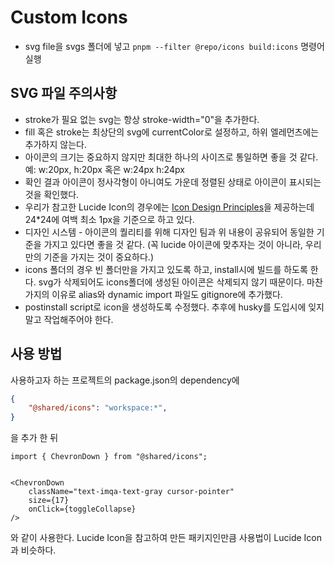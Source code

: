 # Custom Icons
- svg file을 svgs 폴더에 넣고 `pnpm --filter @repo/icons build:icons` 명령어 실행

## SVG 파일 주의사항
- stroke가 필요 없는 svg는 항상 stroke-width="0"을 추가한다.
- fill 혹은 stroke는 최상단의 svg에 currentColor로 설정하고, 하위 엘레먼츠에는 추가하지 않는다.
- 아이콘의 크기는 중요하지 않지만 최대한 하나의 사이즈로 통일하면 좋을 것 같다. 예: w:20px, h:20px 혹은 w:24px h:24px
- 확인 결과 아이콘이 정사각형이 아니여도 가운데 정렬된 상태로 아이콘이 표시되는 것을 확인했다.
- 우리가 참고한 Lucide Icon의 경우에는 [Icon Design Principles](https://lucide.dev/guide/design/icon-design-guide)을 제공하는데 24*24에 여백 최소 1px을 기준으로 하고 있다.
- 디자인 시스템 - 아이콘의 퀄리티를 위해 디자인 팀과 위 내용이 공유되어 동일한 기준을 가지고 있다면 좋을 것 같다. (꼭 lucide 아이콘에 맞추자는 것이 아니라, 우리만의 기준을 가지는 것이 중요하다.)
- icons 폴더의 경우 빈 폴더만을 가지고 있도록 하고, install시에 빌드를 하도록 한다. svg가 삭제되어도 icons폴더에 생성된 아이콘은 삭제되지 않기 때문이다. 마찬 가지의 이유로 alias와 dynamic import 파일도 gitignore에 추가했다.
- postinstall script로 icon을 생성하도록 수정했다. 추후에 husky를 도입시에 잊지 말고 작업해주어야 한다.

## 사용 방법
사용하고자 하는 프로젝트의 package.json의 dependency에
```json
{
    "@shared/icons": "workspace:*",
}
```
을 추가 한 뒤

```tsx
import { ChevronDown } from "@shared/icons";


<ChevronDown
    className="text-imqa-text-gray cursor-pointer"
    size={17}
    onClick={toggleCollapse}
/>

```
와 같이 사용한다. Lucide Icon을 참고하여 만든 패키지인만큼 사용법이 Lucide Icon과 비슷하다.
